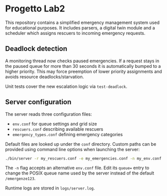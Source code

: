 # Progetto Lab2

This repository contains a simplified emergency management system used for
educational purposes. It includes parsers, a digital twin module and a
scheduler which assigns rescuers to incoming emergency requests.

## Deadlock detection

A monitoring thread now checks paused emergencies. If a request stays in the
paused queue for more than 30 seconds it is automatically bumped to a higher
priority. This may force preemption of lower priority assignments and avoids
resource deadlocks/starvation.

Unit tests cover the new escalation logic via `test-deadlock`.

## Server configuration

The server reads three configuration files:

* `env.conf` for queue settings and grid size
* `rescuers.conf` describing available rescuers
* `emergency_types.conf` defining emergency categories

Default files are looked up under the `conf` directory.  Custom paths can
be provided using command line options when launching the server:

```sh
./bin/server -r my_rescuers.conf -e my_emergencies.conf -n my_env.conf
```

The `-n` flag accepts an alternative `env.conf` file.  Edit its `queue=` entry
to change the POSIX queue name used by the server instead of the default
`/emergenze123`.

Runtime logs are stored in `logs/server.log`.

